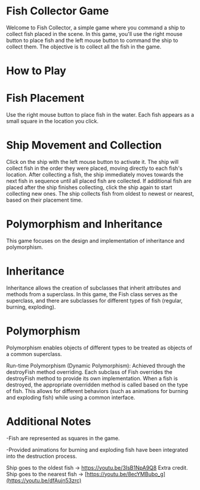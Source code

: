 # Fish Collector Game

Welcome to Fish Collector, a simple game where you command a ship to collect fish placed in the scene. In this game, you'll use the right mouse button to place fish and the left mouse button to command the ship to collect them. The objective is to collect all the fish in the game.

# How to Play

# Fish Placement
Use the right mouse button to place fish in the water.
Each fish appears as a small square in the location you click.

# Ship Movement and Collection
Click on the ship with the left mouse button to activate it.
The ship will collect fish in the order they were placed, moving directly to each fish's location.
After collecting a fish, the ship immediately moves towards the next fish in sequence until all placed fish are collected.
If additional fish are placed after the ship finishes collecting, click the ship again to start collecting new ones.
The ship collects fish from oldest to newest or nearest, based on their placement time.

# Polymorphism and Inheritance
This game focuses on the design and implementation of inheritance and polymorphism.

# Inheritance
Inheritance allows the creation of subclasses that inherit attributes and methods from a superclass. In this game, the Fish class serves as the superclass, and there are subclasses for different types of fish (regular, burning, exploding).

# Polymorphism
Polymorphism enables objects of different types to be treated as objects of a common superclass.

Run-time Polymorphism (Dynamic Polymorphism): Achieved through the destroyFish method overriding. Each subclass of Fish overrides the destroyFish method to provide its own implementation. When a fish is destroyed, the appropriate overridden method is called based on the type of fish. This allows for different behaviors (such as animations for burning and exploding fish) while using a common interface.

# Additional Notes
-Fish are represented as squares in the game.

-Provided animations for burning and exploding fish have been integrated into the destruction process.


 Ship goes to the oldest fish -> https://youtu.be/3IsB1NpA9Q8
 Extra credit. Ship goes to the nearest fish -> [https://youtu.be/8ecYMBubo_g](https://youtu.be/dfAujn53zrc)
